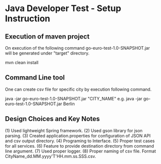 Java Developer Test - Setup Instruction
========================================

Execution of maven project
---------------------------
On execution of the following command go-euro-test-1.0-SNAPSHOT.jar will be generated under "target" directory.

mvn clean install



Command Line tool
---------------------------
One can create csv file for specific city by execution following command.

java -jar go-euro-test-1.0-SNAPSHOT.jar "CITY_NAME"
e.g. java -jar go-euro-test-1.0-SNAPSHOT.jar Berlin



Design Choices and Key Notes
-----------------------------

(1) Used lightweight Spring framework.
(2) Used gson library for json parsing.
(3) Created application.properties for configuration of JSON API and csv output directory.
(4) Programing to Interface.
(5) Proper test cases for all services.
(6) Feature to provide destination directory from command line argument.
(7) Used proper logger.
(8) Proper naming of csv file. Format CityName_dd.MM.yyyy'T'HH.mm.ss.SSS.csv.


